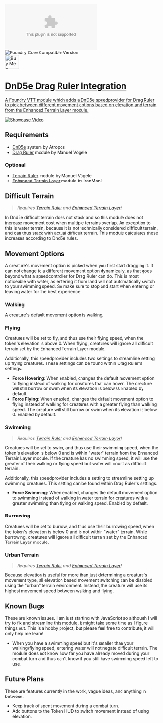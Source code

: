 ![Release Download Count](https://img.shields.io/github/downloads/PepijnMC/ElevationDragRuler/latest/module.zip?color=2b82fc&label=downloads&style=for-the-badge)
![Foundry Core Compatible Version](https://img.shields.io/badge/dynamic/json.svg?url=https%3A%2F%2Fgithub.com%2FPepijnMC%2FElevationDragRuler%2Freleases%2Flatest%2Fdownload%2Fmodule.json&label=Foundry%20Version&query=$.compatibleCoreVersion&colorB=orange&style=for-the-badge) <br><a href='https://ko-fi.com/pepijn' target='_blank'><img height='35' style='border:0px;height:45px;' src='https://az743702.vo.msecnd.net/cdn/kofi3.png?v=0' border='0' alt='Buy Me a Coffee at ko-fi.com' />

# DnD5e Drag Ruler Integration
A Foundry VTT module which adds a DnD5e speedprovider for Drag Ruler to pick between different movement options based on elevation and terrain from the Enhanced Terrain Layer module.

[![Showcase Video](http://img.youtube.com/vi/QRoWH8K9td4/0.jpg)](http://www.youtube.com/watch?v=QRoWH8K9td4 "[Foundry VTT] Elevation Drag Ruler v1.1.1 Module Showcase")
## Requirements
- <a href="https://foundryvtt.com/packages/dnd5e" target="_blank">DnD5e</a> system by Atropos
- <a href="https://github.com/manuelVo/foundryvtt-drag-ruler" target="_blank">Drag Ruler</a> module by Manuel Vögele
### Optional
- <a href="https://github.com/manuelVo/foundryvtt-terrain-ruler" target="_blank">Terrain Ruler</a> module by Manuel Vögele
- <a href="https://github.com/ironmonk88/enhanced-terrain-layer" target="_blank">Enhanced Terrain Layer</a> module by IronMonk
## Difficult Terrain
> *Requires <a href="https://github.com/manuelVo/foundryvtt-terrain-ruler" target="_blank">Terrain Ruler</a> and <a href="https://github.com/ironmonk88/enhanced-terrain-layer" target="_blank">Enhanced Terrain Layer</a>!*

In Dnd5e difficult terrain does not stack and so this module does not increase movement cost when multiple terrains overlap. An exception to this is water terrain, because it is not technically considered difficult terrain, and can thus stack with actual difficult terrain. This module calculates these increases according to Dnd5e rules.

## Movement Options
A creature's movement option is picked when you first start dragging it. It can not change to a different movement option dynamically, as that goes beyond what a speedcontroller for Drag Ruler can do. This is most noticeable with water, as entering it from land will not automatically switch to your swimming speed. So make sure to stop and start when entering or leaving water for the best experience.
  
### Walking
A creature's default movement option is walking.
  
### Flying
Creatures will be set to fly, and thus use their flying speed, when the token's elevation is above 0. When flying, creatures will ignore all difficult terrain set by the Enhanced Terrain Layer module.

Additionally, this speedprovider includes two settings to streamline setting up flying creatures. These settings can be found within Drag Ruler's settings.
- **Force Hovering**: When enabled, changes the default movement option to flying instead of walking for creatures that can hover. The creature will still burrow or swim when its elevation is below 0. Enabled by default.
- **Force Flying**: When enabled, changes the default movement option to flying instead of walking for creatures with a greater flying than walking speed. The creature will still burrow or swim when its elevation is below 0. Enabled by default.

### Swimming
> *Requires <a href="https://github.com/manuelVo/foundryvtt-terrain-ruler" target="_blank">Terrain Ruler</a> and <a href="https://github.com/ironmonk88/enhanced-terrain-layer" target="_blank">Enhanced Terrain Layer</a>!*
  
Creatures will be set to swim, and thus use their swimming speed, when the token's elevation is below 0 and is within "water" terrain from the Enhanced Terrain Layer module. If the creature has no swimming speed, it will use the greater of their walking or flying speed but water will count as difficult terrain.

Additionally, this speedprovider includes a setting to streamline setting up swimming creatures. This setting can be found within Drag Ruler's settings.
- **Force Swimming**: When enabled, changes the default movement option to swimming instead of walking in water terrain for creatures with a greater swimming than flying or walking speed. Enabled by default.

### Burrowing
Creatures will be set to burrow, and thus use their burrowing speed, when the token's elevation is below 0 and is not within "water" terrain. While burrowing, creatures will ignore all difficult terrain set by the Enhanced Terrain Layer module.

### Urban Terrain
> *Requires <a href="https://github.com/manuelVo/foundryvtt-terrain-ruler" target="_blank">Terrain Ruler</a> and <a href="https://github.com/ironmonk88/enhanced-terrain-layer" target="_blank">Enhanced Terrain Layer</a>!*

Because elevation is useful for more than just determining a creature's movement type, all elevation based movement switching can be disabled using the "urban" terrain environment. Instead, the creature will use its highest movement speed between walking and flying.

## Known Bugs
These are known issues. I am just starting with JavaScript so although I will try to fix and streamline this module, it might take some time as I figure things out. This is a hobby project, but please feel free to contribute, it will only help me learn!
- When you have a swimming speed but it's smaller than your walking/flying speed, entering water will not negate difficult terrain. The module does not know how far you have already moved during your combat turn and thus can't know if you still have swimming speed left to use.

## Future Plans
These are features currently in the work, vague ideas, and anything in between.
- Keep track of spent movement during a combat turn.
- Add buttons to the Token HUD to switch movement instead of using elevation.
